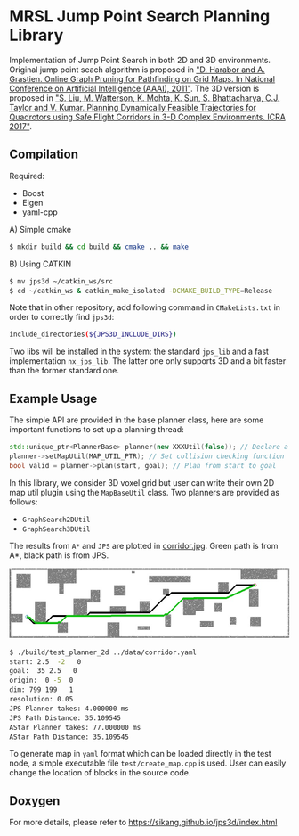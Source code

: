 # MRSL Jump Point Search Planning Library
Implementation of Jump Point Search in both 2D and 3D environments. Original jump point seach algorithm is proposed in ["D. Harabor and A. Grastien. Online Graph Pruning for Pathfinding on Grid Maps. In National Conference on Artificial Intelligence (AAAI), 2011"](https://www.aaai.org/ocs/index.php/AAAI/AAAI11/paper/download/3761/4007). The 3D version is proposed in ["S. Liu, M. Watterson, K. Mohta, K. Sun, S. Bhattacharya, C.J. Taylor and V. Kumar. Planning Dynamically Feasible Trajectories for Quadrotors using Safe Flight Corridors in 3-D Complex Environments. ICRA 2017"](http://ieeexplore.ieee.org/abstract/document/7839930/). 

## Compilation
Required: 
 - Boost
 - Eigen
 - yaml-cpp

A) Simple cmake
```sh
$ mkdir build && cd build && cmake .. && make
```

B) Using CATKIN 
```sh
$ mv jps3d ~/catkin_ws/src
$ cd ~/catkin_ws & catkin_make_isolated -DCMAKE_BUILD_TYPE=Release
```

Note that in other repository, add following command in `CMakeLists.txt` in order to correctly find `jps3d`:
```sh
include_directories(${JPS3D_INCLUDE_DIRS})
``` 

Two libs will be installed in the system: the standard `jps_lib` and a fast implementation `nx_jps_lib`. The latter one only supports 3D and a bit faster than the former standard one.

## Example Usage
The simple API are provided in the base planner class, here are some important functions to set up a planning thread:
```c++
std::unique_ptr<PlannerBase> planner(new XXXUtil(false)); // Declare a XXX planner
planner->setMapUtil(MAP_UTIL_PTR); // Set collision checking function
bool valid = planner->plan(start, goal); // Plan from start to goal
```
In this library, we consider 3D voxel grid but user can write their own 2D map util plugin using the ```MapBaseUtil``` class. Two planners are provided as follows:
 - ```GraphSearch2DUtil```
 - ```GraphSearch3DUtil```

The results from ```A*``` and ```JPS``` are plotted in [corridor.jpg](https://github.com/sikang/jps3d/blob/master/data/corridor.jpg).
Green path is from A*, black path is from JPS.

![Visualization](./data/corridor.jpg)
```sh
$ ./build/test_planner_2d ../data/corridor.yaml
start: 2.5  -2   0
goal:  35 2.5   0
origin:  0 -5  0
dim: 799 199   1
resolution: 0.05
JPS Planner takes: 4.000000 ms
JPS Path Distance: 35.109545
AStar Planner takes: 77.000000 ms
AStar Path Distance: 35.109545
```

To generate map in `yaml` format which can be loaded directly in the test node, a simple executable file `test/create_map.cpp` is used. User can easily change the location of blocks in the source code.

## Doxygen
For more details, please refer to https://sikang.github.io/jps3d/index.html

